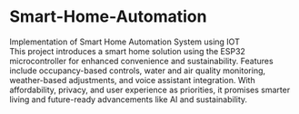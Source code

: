 # Smart-Home-Automation
Implementation of Smart Home Automation System using IOT<br>
This project introduces a smart home solution using the ESP32 microcontroller for enhanced convenience and sustainability. Features include occupancy-based controls, water and air quality monitoring, weather-based adjustments, and voice assistant integration. With affordability, privacy, and user experience as priorities, it promises smarter living and future-ready advancements like AI and sustainability.

